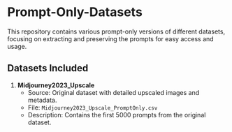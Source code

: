 # Prompt-Only-Datasets
This repository contains various prompt-only versions of different datasets, focusing on extracting and preserving the prompts for easy access and usage.
## Datasets Included

1. **Midjourney2023_Upscale**
   - Source: Original dataset with detailed upscaled images and metadata.
   - File: `Midjourney2023_Upscale_PromptOnly.csv`
   - Description: Contains the first 5000 prompts from the original dataset.
